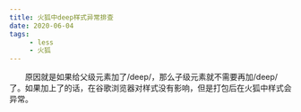 ```yaml
---
title: 火狐中deep样式异常排查
date: 2020-06-04
tags: 
     - less
     - 火狐
---
```


&emsp;&emsp;原因就是如果给父级元素加了/deep/，那么子级元素就不需要再加/deep/了。如果加上了的话，在谷歌浏览器对样式没有影响，但是打包后在火狐中样式会异常。